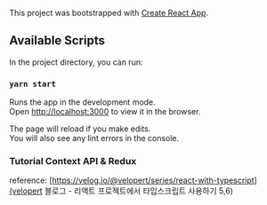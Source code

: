 This project was bootstrapped with [Create React App](https://github.com/facebook/create-react-app).

## Available Scripts

In the project directory, you can run:

### `yarn start`

Runs the app in the development mode.<br />
Open [http://localhost:3000](http://localhost:3000) to view it in the browser.

The page will reload if you make edits.<br />
You will also see any lint errors in the console.

### Tutorial Context API & Redux

reference: [https://velog.io/@velopert/series/react-with-typescript](velopert 블로그 - 리액트 프로젝트에서 타입스크립트 사용하기 5,6) <br />
